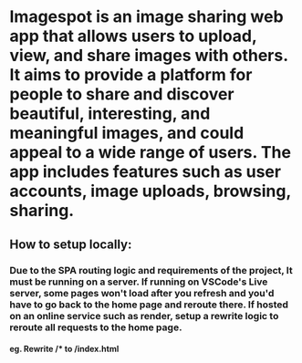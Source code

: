 # Imagespot is an image sharing web app that allows users to upload, view, and share images with others. It aims to provide a platform for people to share and discover beautiful, interesting, and meaningful images, and could appeal to a wide range of users. The app includes features such as user accounts, image uploads, browsing, sharing.

## How to setup locally:

### Due to the SPA routing logic and requirements of the project, It must be running on a server. If running on VSCode's Live server, some pages won't load after you refresh and you'd have to go back to the home page and reroute there. If hosted on an online service such as render, setup a rewrite logic to reroute all requests to the home page.

#### eg. Rewrite /* to /index.html
